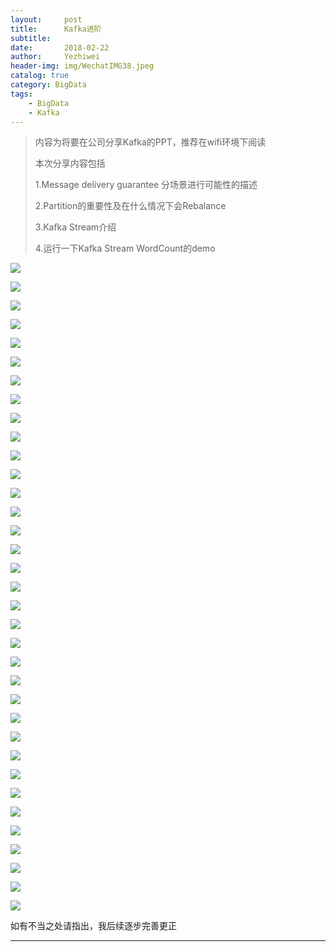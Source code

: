 ```yaml
---
layout:     post
title:      Kafka进阶
subtitle:   
date:       2018-02-22
author:     Yezhiwei
header-img: img/WechatIMG38.jpeg
catalog: true
category: BigData
tags:
    - BigData
    - Kafka
---
```


> 内容为将要在公司分享Kafka的PPT，推荐在wifi环境下阅读
> 
> 本次分享内容包括
> 
> 1.Message delivery guarantee 分场景进行可能性的描述
> 
> 2.Partition的重要性及在什么情况下会Rebalance
> 
> 3.Kafka Stream介绍
> 
> 4.运行一下Kafka Stream WordCount的demo
> 

![](https://ws3.sinaimg.cn/large/006tNc79ly1fopjxcmo4dj30sg0lcaa2.jpg)

![](https://ws2.sinaimg.cn/large/006tNc79ly1fopjy8swuij30sg0lc0sv.jpg)

![](https://ws1.sinaimg.cn/large/006tNc79ly1fopjyhci6cj30sg0lcgmi.jpg)

![](https://ws4.sinaimg.cn/large/006tNc79ly1fopjyo80a2j30sg0lcdgc.jpg)

![](https://ws2.sinaimg.cn/large/006tNc79ly1fopjyu12i5j30sg0lcdho.jpg)

![](https://ws3.sinaimg.cn/large/006tNc79ly1fopjz8ppijj30sg0lcwh6.jpg)

![](https://ws4.sinaimg.cn/large/006tNc79ly1fopjzft7gbj30sg0lcaab.jpg)

![](https://ws3.sinaimg.cn/large/006tNc79ly1fopjzp9oxsj30sg0lc40g.jpg)

![](https://ws1.sinaimg.cn/large/006tNc79ly1fopjzz2j16j30sg0lcq4k.jpg)

![](https://ws4.sinaimg.cn/large/006tNc79ly1fopk068i0dj30sg0lcgmt.jpg)

![](https://ws2.sinaimg.cn/large/006tNc79ly1fopk0fczmwj30sg0lcq3a.jpg)

![](https://ws4.sinaimg.cn/large/006tNc79ly1fopk0nne51j30sg0lcwet.jpg)

![](https://ws4.sinaimg.cn/large/006tNc79ly1fopk0u7xvfj30sg0lcaav.jpg)

![](https://ws1.sinaimg.cn/large/006tNc79ly1fopk13zptzj30sg0lc750.jpg)

![](https://ws4.sinaimg.cn/large/006tNc79ly1fopk1c6nbpj30sg0lc0tk.jpg)

![](https://ws3.sinaimg.cn/large/006tNc79ly1fopk1l8mvdj30sg0lcjrn.jpg)

![](https://ws3.sinaimg.cn/large/006tNc79ly1fopk1y6stmj30sg0lc0t9.jpg)

![](https://ws2.sinaimg.cn/large/006tNc79ly1fopk29viywj30sg0lcmyg.jpg)

![](https://ws2.sinaimg.cn/large/006tNc79ly1fopk2htikzj30sg0lc41d.jpg)

![](https://ws3.sinaimg.cn/large/006tNc79ly1fopk2rtyigj30sg0lcdhb.jpg)

![](https://ws1.sinaimg.cn/large/006tNc79ly1fopk3yj9olj30sg0lcgnb.jpg)

![](https://ws1.sinaimg.cn/large/006tNc79ly1fopk44mq4tj30sg0lcdhf.jpg)

![](https://ws2.sinaimg.cn/large/006tNc79ly1fopk4a4g2oj30sg0lcmz7.jpg)

![](https://ws4.sinaimg.cn/large/006tNc79ly1fopk4ge7kaj30sg0lcdhb.jpg)

![](https://ws2.sinaimg.cn/large/006tNc79ly1fopk4naoefj30sg0lcmyl.jpg)

![](https://ws2.sinaimg.cn/large/006tNc79ly1fopk4y718sj30sg0lcta9.jpg)

![](https://ws2.sinaimg.cn/large/006tNc79ly1fopk5538zbj30sg0lcwfz.jpg)

![](https://ws1.sinaimg.cn/large/006tNc79ly1fopk5azmfwj30sg0lcmxe.jpg)

![](https://ws2.sinaimg.cn/large/006tNc79ly1fopk5n54uwj30sg0lc75c.jpg)

![](https://ws4.sinaimg.cn/large/006tNc79ly1fopk5srgmoj30sg0lcgn1.jpg)

![](https://ws2.sinaimg.cn/large/006tNc79ly1fopk5zabefj30sg0lcq4f.jpg)

![](https://ws4.sinaimg.cn/large/006tNc79ly1fopk67afw8j30sg0lcgn3.jpg)

![](https://ws3.sinaimg.cn/large/006tNc79ly1fopk6dqr0aj30sg0lcdh9.jpg)

![](https://ws2.sinaimg.cn/large/006tNc79ly1fopk6ktm5kj30sg0lcjsl.jpg)

![](https://ws4.sinaimg.cn/large/006tNc79ly1fopk6rk37yj30sg0lcdfo.jpg)

如有不当之处请指出，我后续逐步完善更正

***






